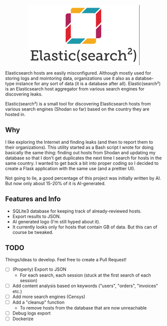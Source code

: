 <p align="center">
  <img src="./static/es2-white.png" />
</p>

Elasticsearch hosts are easily misconfigured. Although mostly used for storing logs and mointoring data, organizations use it also as a databse-type instance for any sort of data (it is a database after all). Elastic(search²) is an Elasticsearch host aggregator from various search engines for discovering leaks.

Elastic(search²) is a small tool for discovering Elasticsearch hosts from various search engines (Shodan so far) based on the country they are hosted in.

## Why
I like exploring the Internet and finding leaks (and then to report them to their organizations). This utility started as a Bash script I wrote for doing basically the same thing: finding out hosts from Shodan and updating my database so that I don't get duplicates the next time I search for hosts in the same country. I wanted to get back a bit into proper coding so I decided to create a Flask application with the same use (and a prettier UI).

Not going to lie, a good percentage of this project was initially written by AI. But now only about 15-20% of it is AI-generated.

## Features and Info
- SQLite3 database for keeping track of already-reviewed hosts.
- Export results to JSON.
- AI generated logo (I'm still hyped about it).
- It currently looks only for hosts that contain GB of data. But this can of course be tweaked.

## TODO
Things/ideas to develop. Feel free to create a Pull Request!

- [ ] (Properly) Export to JSON
	- For each search, each session (stuck at the first search of each session)
- [ ] Add content analysis based on keywords ("users", "orders", "invoices" etc.)
- [ ] Add more search engines (Censys)
- [ ] Add a "cleanup" function
	- To remove hosts from the database that are now unreachable
- [ ] Debug logs export
- [ ] Dockerize
